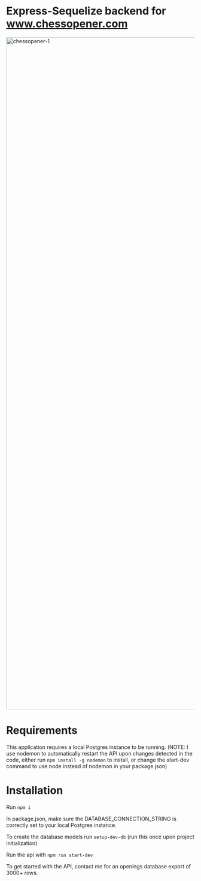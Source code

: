 # Express-Sequelize backend for www.chessopener.com

<img width="1792" alt="chessopener-1" src="https://user-images.githubusercontent.com/9075454/114387434-b9394200-9b92-11eb-8e73-917df505d704.png">

# Requirements

This application requires a local Postgres instance to be running.
(NOTE: I use nodemon to automatically restart the API upon changes detected in the code, either run `npm install -g nodemon` to install, or change the start-dev command to use node instead of nodemon in your package.json)

# Installation

Run `npm i`

In package.json, make sure the DATABASE_CONNECTION_STRING is correctly set to your local Postgres instance.

To create the database models run `setup-dev-db` (run this once upon project initialization)

Run the api with `npm run start-dev`

To get started with the API, contact me for an openings database export of 3000+ rows.
